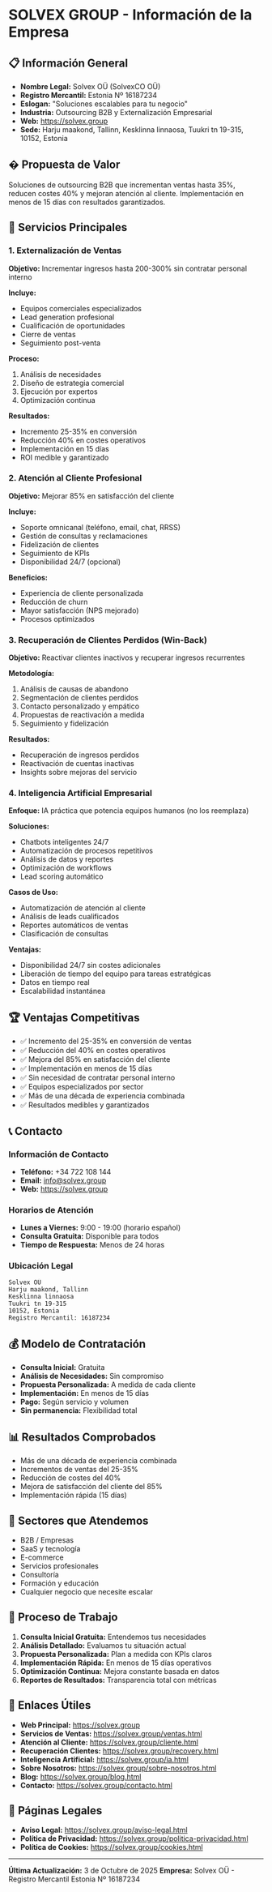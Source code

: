 # SOLVEX GROUP - Información de la Empresa

## 📋 Información General
- **Nombre Legal:** Solvex OÜ (SolvexCO OÜ)
- **Registro Mercantil:** Estonia Nº 16187234
- **Eslogan:** "Soluciones escalables para tu negocio"
- **Industria:** Outsourcing B2B y Externalización Empresarial
- **Web:** https://solvex.group
- **Sede:** Harju maakond, Tallinn, Kesklinna linnaosa, Tuukri tn 19-315, 10152, Estonia

## � Propuesta de Valor
Soluciones de outsourcing B2B que incrementan ventas hasta 35%, reducen costes 40% y mejoran atención al cliente. Implementación en menos de 15 días con resultados garantizados.

## 💼 Servicios Principales

### 1. Externalización de Ventas
**Objetivo:** Incrementar ingresos hasta 200-300% sin contratar personal interno

**Incluye:**
- Equipos comerciales especializados
- Lead generation profesional
- Cualificación de oportunidades
- Cierre de ventas
- Seguimiento post-venta

**Proceso:**
1. Análisis de necesidades
2. Diseño de estrategia comercial
3. Ejecución por expertos
4. Optimización continua

**Resultados:**
- Incremento 25-35% en conversión
- Reducción 40% en costes operativos
- Implementación en 15 días
- ROI medible y garantizado

### 2. Atención al Cliente Profesional
**Objetivo:** Mejorar 85% en satisfacción del cliente

**Incluye:**
- Soporte omnicanal (teléfono, email, chat, RRSS)
- Gestión de consultas y reclamaciones
- Fidelización de clientes
- Seguimiento de KPIs
- Disponibilidad 24/7 (opcional)

**Beneficios:**
- Experiencia de cliente personalizada
- Reducción de churn
- Mayor satisfacción (NPS mejorado)
- Procesos optimizados

### 3. Recuperación de Clientes Perdidos (Win-Back)
**Objetivo:** Reactivar clientes inactivos y recuperar ingresos recurrentes

**Metodología:**
1. Análisis de causas de abandono
2. Segmentación de clientes perdidos
3. Contacto personalizado y empático
4. Propuestas de reactivación a medida
5. Seguimiento y fidelización

**Resultados:**
- Recuperación de ingresos perdidos
- Reactivación de cuentas inactivas
- Insights sobre mejoras del servicio

### 4. Inteligencia Artificial Empresarial
**Enfoque:** IA práctica que potencia equipos humanos (no los reemplaza)

**Soluciones:**
- Chatbots inteligentes 24/7
- Automatización de procesos repetitivos
- Análisis de datos y reportes
- Optimización de workflows
- Lead scoring automático

**Casos de Uso:**
- Automatización de atención al cliente
- Análisis de leads cualificados
- Reportes automáticos de ventas
- Clasificación de consultas

**Ventajas:**
- Disponibilidad 24/7 sin costes adicionales
- Liberación de tiempo del equipo para tareas estratégicas
- Datos en tiempo real
- Escalabilidad instantánea

## 🏆 Ventajas Competitivas
- ✅ Incremento del 25-35% en conversión de ventas
- ✅ Reducción del 40% en costes operativos
- ✅ Mejora del 85% en satisfacción del cliente
- ✅ Implementación en menos de 15 días
- ✅ Sin necesidad de contratar personal interno
- ✅ Equipos especializados por sector
- ✅ Más de una década de experiencia combinada
- ✅ Resultados medibles y garantizados

## 📞 Contacto

### Información de Contacto
- **Teléfono:** +34 722 108 144
- **Email:** info@solvex.group
- **Web:** https://solvex.group

### Horarios de Atención
- **Lunes a Viernes:** 9:00 - 19:00 (horario español)
- **Consulta Gratuita:** Disponible para todos
- **Tiempo de Respuesta:** Menos de 24 horas

### Ubicación Legal
```
Solvex OÜ
Harju maakond, Tallinn
Kesklinna linnaosa
Tuukri tn 19-315
10152, Estonia
Registro Mercantil: 16187234
```

## 💰 Modelo de Contratación
- **Consulta Inicial:** Gratuita
- **Análisis de Necesidades:** Sin compromiso
- **Propuesta Personalizada:** A medida de cada cliente
- **Implementación:** En menos de 15 días
- **Pago:** Según servicio y volumen
- **Sin permanencia:** Flexibilidad total

## 📊 Resultados Comprobados
- Más de una década de experiencia combinada
- Incrementos de ventas del 25-35%
- Reducción de costes del 40%
- Mejora de satisfacción del cliente del 85%
- Implementación rápida (15 días)

## 🤝 Sectores que Atendemos
- B2B / Empresas
- SaaS y tecnología
- E-commerce
- Servicios profesionales
- Consultoría
- Formación y educación
- Cualquier negocio que necesite escalar

## 📝 Proceso de Trabajo

1. **Consulta Inicial Gratuita:** Entendemos tus necesidades
2. **Análisis Detallado:** Evaluamos tu situación actual
3. **Propuesta Personalizada:** Plan a medida con KPIs claros
4. **Implementación Rápida:** En menos de 15 días operativos
5. **Optimización Continua:** Mejora constante basada en datos
6. **Reportes de Resultados:** Transparencia total con métricas

## 🔗 Enlaces Útiles
- **Web Principal:** https://solvex.group
- **Servicios de Ventas:** https://solvex.group/ventas.html
- **Atención al Cliente:** https://solvex.group/cliente.html
- **Recuperación Clientes:** https://solvex.group/recovery.html
- **Inteligencia Artificial:** https://solvex.group/ia.html
- **Sobre Nosotros:** https://solvex.group/sobre-nosotros.html
- **Blog:** https://solvex.group/blog.html
- **Contacto:** https://solvex.group/contacto.html

## 📄 Páginas Legales
- **Aviso Legal:** https://solvex.group/aviso-legal.html
- **Política de Privacidad:** https://solvex.group/politica-privacidad.html
- **Política de Cookies:** https://solvex.group/cookies.html

---

**Última Actualización:** 3 de Octubre de 2025
**Empresa:** Solvex OÜ - Registro Mercantil Estonia Nº 16187234
